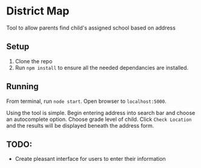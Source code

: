 # District Map
Tool to allow parents find child's assigned school based on address

## Setup
1) Clone the repo
2) Run `npm install` to ensure all the needed dependancies are installed.

## Running
From terminal, run `node start`. Open browser to `localhost:5000`.

Using the tool is simple. Begin entering address into search bar and choose an autocomplete option. Choose grade level of child. Click `Check Location` and the results will be displayed beneath the address form.

## TODO:
- Create pleasant interface for users to enter their information
